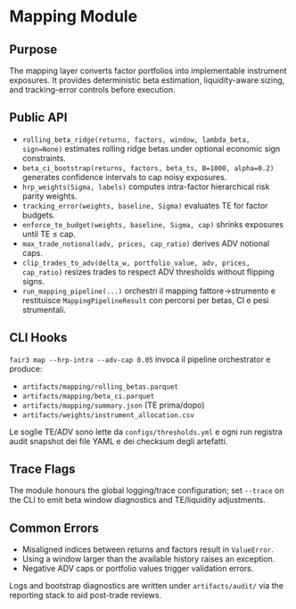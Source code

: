 # Mapping Module

## Purpose
The mapping layer converts factor portfolios into implementable instrument exposures.
It provides deterministic beta estimation, liquidity-aware sizing, and tracking-error
controls before execution.

## Public API
- `rolling_beta_ridge(returns, factors, window, lambda_beta, sign=None)`
  estimates rolling ridge betas under optional economic sign constraints.
- `beta_ci_bootstrap(returns, factors, beta_ts, B=1000, alpha=0.2)`
  generates confidence intervals to cap noisy exposures.
- `hrp_weights(Sigma, labels)` computes intra-factor hierarchical risk parity weights.
- `tracking_error(weights, baseline, Sigma)` evaluates TE for factor budgets.
- `enforce_te_budget(weights, baseline, Sigma, cap)` shrinks exposures until TE ≤ cap.
- `max_trade_notional(adv, prices, cap_ratio)` derives ADV notional caps.
- `clip_trades_to_adv(delta_w, portfolio_value, adv, prices, cap_ratio)` resizes trades
  to respect ADV thresholds without flipping signs.
- `run_mapping_pipeline(...)` orchestri il mapping fattore→strumento e restituisce
  `MappingPipelineResult` con percorsi per betas, CI e pesi strumentali.

## CLI Hooks
`fair3 map --hrp-intra --adv-cap 0.05` invoca il pipeline orchestrator e produce:

- `artifacts/mapping/rolling_betas.parquet`
- `artifacts/mapping/beta_ci.parquet`
- `artifacts/mapping/summary.json` (TE prima/dopo)
- `artifacts/weights/instrument_allocation.csv`

Le soglie TE/ADV sono lette da `configs/thresholds.yml` e ogni run registra audit snapshot
dei file YAML e dei checksum degli artefatti.

## Trace Flags
The module honours the global logging/trace configuration; set `--trace` on the CLI to
emit beta window diagnostics and TE/liquidity adjustments.

## Common Errors
- Misaligned indices between returns and factors result in `ValueError`.
- Using a window larger than the available history raises an exception.
- Negative ADV caps or portfolio values trigger validation errors.

Logs and bootstrap diagnostics are written under `artifacts/audit/` via the reporting
stack to aid post-trade reviews.
